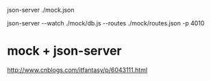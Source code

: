 json-server ./mock.json

json-server --watch ./mock/db.js --routes ./mock/routes.json -p 4010

# mock + json-server
http://www.cnblogs.com/itfantasy/p/6043111.html